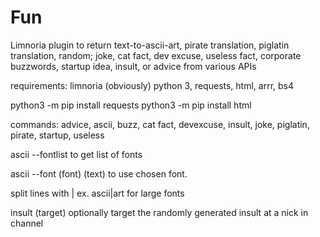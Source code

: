 # Fun
Limnoria plugin to return text-to-ascii-art, pirate translation, piglatin translation, random; joke, cat fact, dev excuse, useless fact, corporate buzzwords, startup idea, insult, or advice from various APIs


requirements: limnoria (obviously) python 3, requests, html, arrr, bs4


python3 -m pip install requests
python3 -m pip install html


commands: advice, ascii, buzz, cat fact, devexcuse, insult, joke, piglatin, pirate, startup, useless


ascii --fontlist to get list of fonts

ascii --font (font) (text) to use chosen font.

split lines with | ex. ascii|art for large fonts
  

insult (target) optionally target the randomly generated insult at a nick in channel
